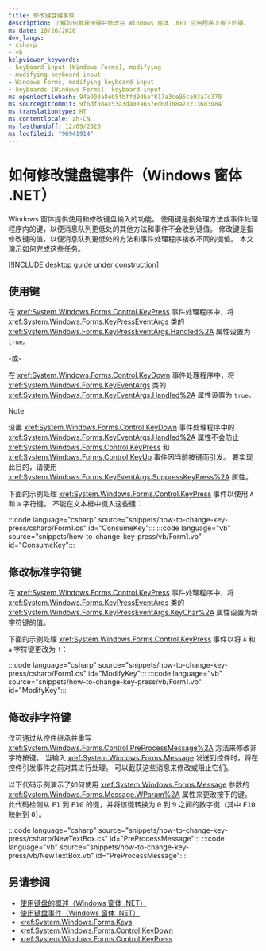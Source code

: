 ```yaml
---
title: 修改键盘键事件
description: 了解如何截获按键并修改在 Windows 窗体 .NET 应用程序上按下的键。
ms.date: 10/26/2020
dev_langs:
- csharp
- vb
helpviewer_keywords:
- keyboard input [Windows Forms], modifying
- modifying keyboard input
- Windows Forms, modifying keyboard input
- keyboards [Windows Forms], keyboard input
ms.openlocfilehash: 94a003a8eb5fbffd9dbaf817a3ce95ca93a7d370
ms.sourcegitcommit: 9f6df084c53a3da0ea657ed0d708a72213683084
ms.translationtype: HT
ms.contentlocale: zh-CN
ms.lasthandoff: 12/09/2020
ms.locfileid: "96941914"
---
```

# <a name="how-to-modify-keyboard-key-events-windows-forms-net"></a>如何修改键盘键事件（Windows 窗体 .NET）

Windows 窗体提供使用和修改键盘输入的功能。 使用键是指处理方法或事件处理程序内的键，以便消息队列更低处的其他方法和事件不会收到键值。 修改键是指修改键的值，以便消息队列更低处的方法和事件处理程序接收不同的键值。 本文演示如何完成这些任务。

[!INCLUDE [desktop guide under construction](../../includes/desktop-guide-preview-note.md)]

## <a name="consume-a-key"></a>使用键

在 <xref:System.Windows.Forms.Control.KeyPress> 事件处理程序中，将 <xref:System.Windows.Forms.KeyPressEventArgs> 类的 <xref:System.Windows.Forms.KeyPressEventArgs.Handled%2A> 属性设置为 `true`。

-或-

在 <xref:System.Windows.Forms.Control.KeyDown> 事件处理程序中，将 <xref:System.Windows.Forms.KeyEventArgs> 类的 <xref:System.Windows.Forms.KeyEventArgs.Handled%2A> 属性设置为 `true`。

> [!NOTE]
> 设置 <xref:System.Windows.Forms.Control.KeyDown> 事件处理程序中的 <xref:System.Windows.Forms.KeyEventArgs.Handled%2A> 属性不会防止 <xref:System.Windows.Forms.Control.KeyPress> 和 <xref:System.Windows.Forms.Control.KeyUp> 事件因当前按键而引发。 要实现此目的，请使用 <xref:System.Windows.Forms.KeyEventArgs.SuppressKeyPress%2A> 属性。

下面的示例处理 <xref:System.Windows.Forms.Control.KeyPress> 事件以使用 `A` 和 `a` 字符键。 不能在文本框中键入这些键：

:::code language="csharp" source="snippets/how-to-change-key-press/csharp/Form1.cs" id="ConsumeKey":::
:::code language="vb" source="snippets/how-to-change-key-press/vb/Form1.vb" id="ConsumeKey":::

## <a name="modify-a-standard-character-key"></a>修改标准字符键

在 <xref:System.Windows.Forms.Control.KeyPress> 事件处理程序中，将 <xref:System.Windows.Forms.KeyPressEventArgs> 类的 <xref:System.Windows.Forms.KeyPressEventArgs.KeyChar%2A> 属性设置为新字符键的值。

下面的示例处理 <xref:System.Windows.Forms.Control.KeyPress> 事件以将 `A` 和 `a` 字符键更改为 `!`：

:::code language="csharp" source="snippets/how-to-change-key-press/csharp/Form1.cs" id="ModifyKey":::
:::code language="vb" source="snippets/how-to-change-key-press/vb/Form1.vb" id="ModifyKey":::

## <a name="modify-a-non-character-key"></a>修改非字符键

仅可通过从控件继承并重写 <xref:System.Windows.Forms.Control.PreProcessMessage%2A> 方法来修改非字符按键。 当输入 <xref:System.Windows.Forms.Message> 发送到控件时，将在控件引发事件之前对其进行处理。 可以截获这些消息来修改或阻止它们。

以下代码示例演示了如何使用 <xref:System.Windows.Forms.Message> 参数的 <xref:System.Windows.Forms.Message.WParam%2A> 属性来更改按下的键。 此代码检测从 <kbd>F1</kbd> 到 <kbd>F10</kbd> 的键，并将该键转换为 <kbd>0</kbd> 到 <kbd>9</kbd> 之间的数字键（其中 <kbd>F10</kbd> 映射到 <kbd>0</kbd>）。

:::code language="csharp" source="snippets/how-to-change-key-press/csharp/NewTextBox.cs" id="PreProcessMessage":::
:::code language="vb" source="snippets/how-to-change-key-press/vb/NewTextBox.vb" id="PreProcessMessage":::

## <a name="see-also"></a>另请参阅

- [使用键盘的概述（Windows 窗体 .NET）](overview.md)
- [使用键盘事件（Windows 窗体 .NET）](events.md)
- <xref:System.Windows.Forms.Keys>
- <xref:System.Windows.Forms.Control.KeyDown>
- <xref:System.Windows.Forms.Control.KeyPress>
